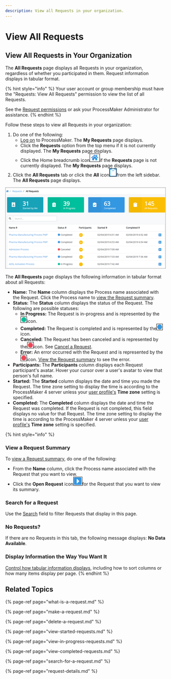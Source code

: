 ```yaml
---
description: View all Requests in your organization.
---
```


# View All Requests

## View All Requests in Your Organization

The **All Requests** page displays all Requests in your organization, regardless of whether you participated in them. Request information displays in tabular format.

{% hint style="info" %}
Your user account or group membership must have the "Requests: View All Requests" permission to view the list of all Requests.

See the [Request permissions](../../processmaker-administration/permission-descriptions-for-users-and-groups.md#requests) or ask your ProcessMaker Administrator for assistance.
{% endhint %}

Follow these steps to view all Requests in your organization:

1. Do one of the following:
   * [Log on](../log-in.md#log-in) to ProcessMaker. The **My Requests** page displays.
   * Click the **Requests** option from the top menu if it is not currently displayed. The **My Requests** page displays.
   * Click the Home breadcrumb icon![](../../.gitbook/assets/home-breadcrumb-icon.png)if the **Requests** page is not currently displayed. The **My Requests** page displays.
2. Click the **All Requests** tab or click the **All** icon![](../../.gitbook/assets/all-icon-request.png)from the left sidebar. The **All Requests** page displays.

![&quot;All Requests&quot; page displays all Requests in your organization](../../.gitbook/assets/canceled-request-in-all-requests-tab-requests.png)

The **All Requests** page displays the following information in tabular format about all Requests:

* **Name:** The **Name** column displays the Process name associated with the Request. Click the Process name to [view the Request summary](request-details.md).
* **Status:** The **Status** column displays the status of the Request. The following are possible statuses:
  * **In Progress:** The Request is in-progress and is represented by the![](../../.gitbook/assets/in-progress-status-icon-requests.png)icon.
  * **Completed:** The Request is completed and is represented by the![](../../.gitbook/assets/completed-status-icon-requests.png)icon.
  * **Canceled:** The Request has been canceled and is represented by the![](../../.gitbook/assets/error-status-icon-requests.png)icon. See [Cancel a Request](delete-a-request.md).
  * **Error:** An error occurred with the Request and is represented by the![](../../.gitbook/assets/error-status-icon-requests.png)icon. [View the Request summary](request-details.md#error-information-for-a-request) to see the error.
* **Participants:** The **Participants** column displays each Request participant's avatar. Hover your cursor over a user's avatar to view that person's full name.
* **Started:** The **Started** column displays the date and time you made the Request. The time zone setting to display the time is according to the ProcessMaker 4 server unless your [user profile's](../profile-settings.md#change-your-profile-settings) **Time zone** setting is specified.
* **Completed:** The **Completed** column displays the date and time the Request was completed. If the Request is not completed, this field displays no value for that Request. The time zone setting to display the time is according to the ProcessMaker 4 server unless your [user profile's](../profile-settings.md#change-your-profile-settings) **Time zone** setting is specified.

{% hint style="info" %}
### View a Request Summary

To [view a Request summary](request-details.md), do one of the following:

* From the **Name** column, click the Process name associated with the Request that you want to view.
* Click the **Open Request** icon![](../../.gitbook/assets/open-request-icon-requests.png)for the Request that you want to view its summary.

### Search for a Request

Use the [Search](search-for-a-request.md) field to filter Requests that display in this page.

### No Requests?

If there are no Requests in this tab, the following message displays: **No Data Available**.

### Display Information the Way You Want It

[Control how tabular information displays](../control-how-requests-display-in-a-tab.md), including how to sort columns or how many items display per page.
{% endhint %}

## Related Topics

{% page-ref page="what-is-a-request.md" %}

{% page-ref page="make-a-request.md" %}

{% page-ref page="delete-a-request.md" %}

{% page-ref page="view-started-requests.md" %}

{% page-ref page="view-in-progress-requests.md" %}

{% page-ref page="view-completed-requests.md" %}

{% page-ref page="search-for-a-request.md" %}

{% page-ref page="request-details.md" %}

